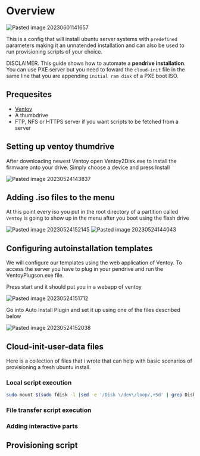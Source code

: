 # Overview

![Pasted image 20230601141657](https://github.com/Filip3Kx/ubuntu-provision/assets/114138650/eb6f803a-6916-4655-bee7-9f21c51d29eb)

This is a config that will install ubuntu server systems with `predefined` parameters making it an unnatended installation and can also be used to run provisioning scripts of your choice.

DISCLAIMER. This guide shows how to automate a **pendrive installation**. You can use PXE server but you need to foward the `cloud-init` file in the same line that you are appending `initial ram disk` of a PXE boot ISO.

## Prequesites
- [Ventoy](https://github.com/ventoy/Ventoy)
- A thumbdrive
- FTP, NFS or HTTPS server if you want scripts to be fetched from a server 

## Setting up ventoy thumdrive
After downloading newest Ventoy open Ventoy2Disk.exe to install the firmware onto your drive. Simply choose a device and press Install

![Pasted image 20230524143837](https://github.com/Filip3Kx/ubuntu-provision/assets/114138650/aa02e67e-76e2-46ac-9752-87abc2734d13)

## Adding .iso files to the menu
At this point every iso you put in the root directory of a partition called `Ventoy` is going to show up in the menu after you boot using the flash drive

![Pasted image 20230524152145](https://github.com/Filip3Kx/ubuntu-provision/assets/114138650/cc7bbe81-a349-41ed-932a-6397f27dac7c)
![Pasted image 20230524144043](https://github.com/Filip3Kx/ubuntu-provision/assets/114138650/38daefa6-fdd0-4f85-97c9-7591ac54d06c)

## Configuring autoinstallation templates
We will configure our templates using the web application of Ventoy. To access the server you have to plug in your pendrive and run the VentoyPlugson.exe file.

Press start and it should put you in a webapp of ventoy

![Pasted image 20230524151712](https://github.com/Filip3Kx/ubuntu-provision/assets/114138650/7ff8b514-98f0-4a67-9e61-dbdc28452fda)

Go into Auto Install Plugin and set it up using one of the files described below

![Pasted image 20230524152038](https://github.com/Filip3Kx/ubuntu-provision/assets/114138650/836cbb2f-01fd-44b4-b982-52f72519a03d)

## Cloud-init-user-data files

Here is a collection of files that i wrote that can help with basic scenarios of provisioning a fresh ubuntu install.

### Local script execution
```bash
sudo mount $(sudo fdisk -l |sed -e '/Disk \/dev\/loop/,+5d' | grep Disk | awk '! /Disk identifier/' | awk '! /Disklabel/' | awk 'NR % 2 == 0 {printf "%s %s\n", p, $0; next} {p=$0}' | awk "/DataTraveler/" | awk '{print $2}' | awk '{sub(/.$/,"")}1')1 /media
```

### File transfer script execution

### Adding interactive parts

## Provisioning script
